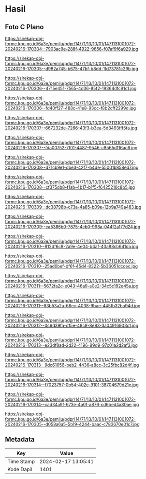 # Hasil

## Foto C Plano

https://sirekap-obj-formc.kpu.go.id/6a3e/pemilu/pdpr/14/71/13/10/01/1471131001072-20240216-170304--7903ac9e-288f-4922-9656-f07af9f6a929.jpg

https://sirekap-obj-formc.kpu.go.id/6a3e/pemilu/pdpr/14/71/13/10/01/1471131001072-20240216-170305--d982a745-b675-47bf-b8dd-1fd73781c29b.jpg

https://sirekap-obj-formc.kpu.go.id/6a3e/pemilu/pdpr/14/71/13/10/01/1471131001072-20240216-170306--4715e451-7565-4d36-85f2-19364dfc91c1.jpg

https://sirekap-obj-formc.kpu.go.id/6a3e/pemilu/pdpr/14/71/13/10/01/1471131001072-20240216-170306--fd40ff27-488c-41e8-93cc-f8b2cff2299d.jpg

https://sirekap-obj-formc.kpu.go.id/6a3e/pemilu/pdpr/14/71/13/10/01/1471131001072-20240216-170307--667232de-7266-43f3-b3ea-5d3493fff5fa.jpg

https://sirekap-obj-formc.kpu.go.id/6a3e/pemilu/pdpr/14/71/13/10/01/1471131001072-20240216-170307--fda00752-7f01-4487-9546-c8565d116ac6.jpg

https://sirekap-obj-formc.kpu.go.id/6a3e/pemilu/pdpr/14/71/13/10/01/1471131001072-20240216-170308--d71cb9e1-dbe3-42f7-b4de-55001b858ed7.jpg

https://sirekap-obj-formc.kpu.go.id/6a3e/pemilu/pdpr/14/71/13/10/01/1471131001072-20240216-170308--cf375db8-f1ab-4b17-b1f5-f6425210c8b5.jpg

https://sirekap-obj-formc.kpu.go.id/6a3e/pemilu/pdpr/14/71/13/10/01/1471131001072-20240216-170309--dc38798b-c73a-4a85-b09e-12b9a749a483.jpg

https://sirekap-obj-formc.kpu.go.id/6a3e/pemilu/pdpr/14/71/13/10/01/1471131001072-20240216-170309--ca5386b0-7875-4cb0-998a-044f2a177d24.jpg

https://sirekap-obj-formc.kpu.go.id/6a3e/pemilu/pdpr/14/71/13/10/01/1471131001072-20240216-170310--812df6c8-2a9e-4e04-b4af-40a88cb641da.jpg

https://sirekap-obj-formc.kpu.go.id/6a3e/pemilu/pdpr/14/71/13/10/01/1471131001072-20240216-170310--25ad0bef-df6f-45d4-8322-5b36051dccec.jpg

https://sirekap-obj-formc.kpu.go.id/6a3e/pemilu/pdpr/14/71/13/10/01/1471131001072-20240216-170311--5672fa2c-e043-46a9-a0e2-34c5c192e45a.jpg

https://sirekap-obj-formc.kpu.go.id/6a3e/pemilu/pdpr/14/71/13/10/01/1471131001072-20240216-170311--83b53a2a-66ec-4038-9bae-445fb32ba94d.jpg

https://sirekap-obj-formc.kpu.go.id/6a3e/pemilu/pdpr/14/71/13/10/01/1471131001072-20240216-170312--0c9d39fa-df5e-48c9-8e83-3a04916903c1.jpg

https://sirekap-obj-formc.kpu.go.id/6a3e/pemilu/pdpr/14/71/13/10/01/1471131001072-20240216-170313--e23df8ad-2d22-4196-99d9-97c01a2d2af3.jpg

https://sirekap-obj-formc.kpu.go.id/6a3e/pemilu/pdpr/14/71/13/10/01/1471131001072-20240216-170313--9dc61056-beb2-4436-a8cc-3c25fbc82d4f.jpg

https://sirekap-obj-formc.kpu.go.id/6a3e/pemilu/pdpr/14/71/13/10/01/1471131001072-20240216-170314--f7023757-0b54-402e-9101-38704679d21e.jpg

https://sirekap-obj-formc.kpu.go.id/6a3e/pemilu/pdpr/14/71/13/10/01/1471131001072-20240216-170314--cad34a9f-673e-4a0f-a876-cd6bed4a80ae.jpg

https://sirekap-obj-formc.kpu.go.id/6a3e/pemilu/pdpr/14/71/13/10/01/1471131001072-20240216-170305--d058a6a5-5b19-4244-baac-c783670e01c7.jpg


## Metadata

| Key        | Value               |
| ---------- | ------------------- |
| Time Stamp | 2024-02-17 13:05:41 |
| Kode Dapil | 1401                |



